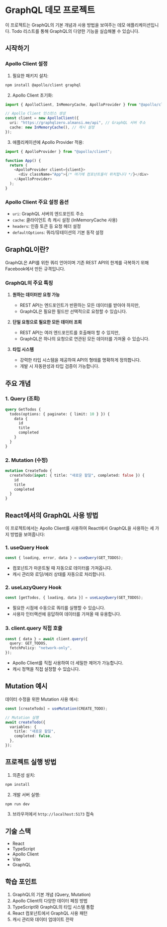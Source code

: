 # GraphQL 데모 프로젝트

이 프로젝트는 GraphQL의 기본 개념과 사용 방법을 보여주는 데모 애플리케이션입니다. Todo 리스트를 통해 GraphQL의 다양한 기능을 실습해볼 수 있습니다.

## 시작하기

### Apollo Client 설정

1. 필요한 패키지 설치:

```bash
npm install @apollo/client graphql
```

2. Apollo Client 초기화:

```typescript
import { ApolloClient, InMemoryCache, ApolloProvider } from "@apollo/client";

// Apollo Client 인스턴스 생성
const client = new ApolloClient({
  uri: "https://graphqlzero.almansi.me/api", // GraphQL 서버 주소
  cache: new InMemoryCache(), // 캐시 설정
});
```

3. 애플리케이션에 Apollo Provider 적용:

```typescript
import { ApolloProvider } from "@apollo/client";

function App() {
  return (
    <ApolloProvider client={client}>
      <div className="App">{/* 여기에 컴포넌트들이 위치합니다 */}</div>
    </ApolloProvider>
  );
}
```

### Apollo Client 주요 설정 옵션

- `uri`: GraphQL 서버의 엔드포인트 주소
- `cache`: 클라이언트 측 캐시 설정 (InMemoryCache 사용)
- `headers`: 인증 토큰 등 요청 헤더 설정
- `defaultOptions`: 쿼리/뮤테이션의 기본 동작 설정

## GraphQL이란?

GraphQL은 API를 위한 쿼리 언어이며 기존 REST API의 한계를 극복하기 위해 Facebook에서 만든 규격입니다.

### GraphQL의 주요 특징

1. **원하는 데이터만 요청 가능**

   - REST API는 엔드포인트가 반환하는 모든 데이터를 받아야 하지만,
   - GraphQL은 필요한 필드만 선택적으로 요청할 수 있습니다.

2. **단일 요청으로 필요한 모든 데이터 조회**

   - REST API는 여러 엔드포인트를 호출해야 할 수 있지만,
   - GraphQL은 하나의 요청으로 연관된 모든 데이터를 가져올 수 있습니다.

3. **타입 시스템**
   - 강력한 타입 시스템을 제공하여 API의 형태를 명확하게 정의합니다.
   - 개발 시 자동완성과 타입 검증이 가능합니다.

## 주요 개념

### 1. Query (조회)

```graphql
query GetTodos {
  todos(options: { paginate: { limit: 10 } }) {
    data {
      id
      title
      completed
    }
  }
}
```

### 2. Mutation (수정)

```graphql
mutation CreateTodo {
  createTodo(input: { title: "새로운 할일", completed: false }) {
    id
    title
    completed
  }
}
```

## React에서의 GraphQL 사용 방법

이 프로젝트에서는 Apollo Client를 사용하여 React에서 GraphQL을 사용하는 세 가지 방법을 보여줍니다:

### 1. useQuery Hook

```typescript
const { loading, error, data } = useQuery(GET_TODOS);
```

- 컴포넌트가 마운트될 때 자동으로 데이터를 가져옵니다.
- 캐시 관리와 로딩/에러 상태를 자동으로 처리합니다.

### 2. useLazyQuery Hook

```typescript
const [getTodos, { loading, data }] = useLazyQuery(GET_TODOS);
```

- 필요한 시점에 수동으로 쿼리를 실행할 수 있습니다.
- 사용자 인터랙션에 응답하여 데이터를 가져올 때 유용합니다.

### 3. client.query 직접 호출

```typescript
const { data } = await client.query({
  query: GET_TODOS,
  fetchPolicy: "network-only",
});
```

- Apollo Client를 직접 사용하여 더 세밀한 제어가 가능합니다.
- 캐시 정책을 직접 설정할 수 있습니다.

## Mutation 예시

데이터 수정을 위한 Mutation 사용 예시:

```typescript
const [createTodo] = useMutation(CREATE_TODO);

// Mutation 실행
await createTodo({
  variables: {
    title: "새로운 할일",
    completed: false,
  },
});
```

## 프로젝트 실행 방법

1. 의존성 설치:

```bash
npm install
```

2. 개발 서버 실행:

```bash
npm run dev
```

3. 브라우저에서 `http://localhost:5173` 접속

## 기술 스택

- React
- TypeScript
- Apollo Client
- Vite
- GraphQL

## 학습 포인트

1. GraphQL의 기본 개념 (Query, Mutation)
2. Apollo Client의 다양한 데이터 페칭 방법
3. TypeScript와 GraphQL의 타입 시스템 통합
4. React 컴포넌트에서 GraphQL 사용 패턴
5. 캐시 관리와 데이터 업데이트 전략
